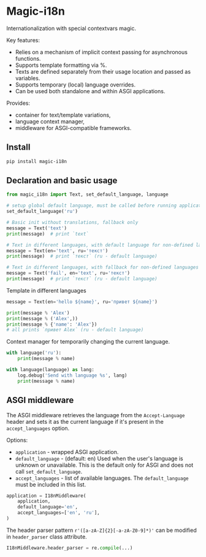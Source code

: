 # Magic-i18n

Internationalization with special contextvars magic.


Key features:

- Relies on a mechanism of implicit context passing for asynchronous functions.
- Supports template formatting via %.
- Texts are defined separately from their usage location and passed as variables.
- Supports temporary (local) language overrides.
- Can be used both standalone and within ASGI applications.


Provides:

- container for text/template variations,
- language context manager,
- middleware for ASGI-compatible frameworks.


## Install

```sh
pip install magic-i18n
```


## Declaration and basic usage

```python
from magic_i18n import Text, set_default_language, language

# setup global default language, must be called before running application
set_default_language('ru')

# Basic init without translations, fallback only
message = Text('text')
print(message)  # print `text`

# Text in different languages, with default language for non-defined languages
message = Text(en='text', ru='текст')
print(message)  # print `текст` (ru - default language)

# Text in different languages, with fallback for non-defined languages
message = Text('fail', en='text', ru='текст')
print(message)  # print `текст` (ru - default language)
```

Template in different languages

```python
message = Text(en='hello ${name}', ru='привет ${name}')

print(message % 'Alex')  
print(message % ('Alex',))  
print(message % {'name': 'Alex'})  
# all prints `привет Alex` (ru - default language)
```

Context manager for temporarily changing the current language.

```python
with language('ru'):
    print(message % name)

with language(language) as lang:
    log.debug('Send with language %s', lang)
    print(message % name)
```


## ASGI middleware
The ASGI middleware retrieves the language from the `Accept-Language` header 
and sets it as the current language if it's present in the `accept_languages` option.

Options:
- `application` - wrapped ASGI application.
- `default_language` - (default: en) Used when the user's language is unknown or 
    unavailable. This is the default only for ASGI and does not call `set_default_language`.
- `accept_languages` - list of available languages. The `default_language` must be included 
    in this list.

```python
application = I18nMiddleware(
    application,
    default_language='en',
    accept_languages=['en', 'ru'],
)
```

The header parser pattern `r'([a-zA-Z]{2}[-a-zA-Z0-9]*)'` can be modified in 
`header_parser` class attribute.

```python
I18nMiddleware.header_parser = re.compile(...)
```

